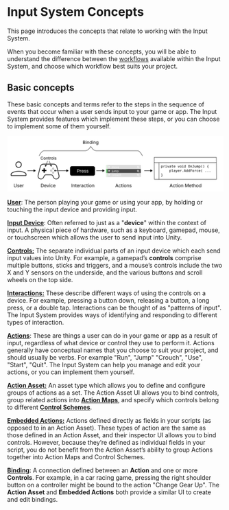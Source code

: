 # Input System Concepts

This page introduces the concepts that relate to working with the Input System.

When you become familiar with these concepts, you will be able to understand the difference between the [workflows](Workflows.html) available within the Input System, and choose which workflow best suits your project.

## Basic concepts

These basic concepts and terms refer to the steps in the sequence of events that occur when a user sends input to your game or app. The Input System provides features which implement these steps, or you can choose to implement some of them yourself.

![image alt text](Images/ConceptsOverview.svg)

[**User**](UserManagement.html): The person playing your game or using your app, by holding or touching the input device and providing input.

[**Input Device**](SupportedDevices.html): Often referred to just as a "**device**" within the context of input. A physical piece of hardware, such as a keyboard, gamepad, mouse, or touchscreen which allows the user to send input into Unity.

[**Controls:**](Controls.html) The separate individual parts of an input device which each send input values into Unity. For example, a gamepad’s **controls** comprise multiple buttons, sticks and triggers, and a mouse’s controls include the two X and Y sensors on the underside, and the various buttons and scroll wheels on the top side.

[**Interactions:**](Interactions.html) These describe different ways of using the controls on a device. For example, pressing a button down, releasing a button, a long press, or a double tap. Interactions can be thought of as "patterns of input". The Input System provides ways of identifying and responding to different types of interaction.

[**Actions**](Actions.html): These are things a user can do in your game or app as a result of input, regardless of what device or control they use to perform it. Actions generally have conceptual names that you choose to suit your project, and should usually be verbs. For example "Run", "Jump" "Crouch", "Use", "Start", "Quit". The Input System can help you manage and edit your actions, or you can implement them yourself.

[**Action Asset:**](ActionAssets.html) An asset type which allows you to define and configure groups of actions as a set. The Action Asset UI allows you to bind controls, group related actions into [**Action Maps**](ActionAssets.html#editing-action-maps), and specify which controls belong to different [**Control Schemes**](ActionAssets.html#editing-control-schemes). 

[**Embedded Actions:**](Actions.html#embedding-actions-in-monobehaviours) Actions defined directly as fields in your scripts (as opposed to in an Action Asset). These types of action are the same as those defined in an Action Asset, and their inspector UI allows you to bind controls. However, because they’re defined as individual fields in your script, you do not benefit from the Action Asset’s ability to group Actions together into Action Maps and Control Schemes.

[**Binding**](ActionBindings.html): A connection defined between an **Action** and one or more **Controls**. For example, in a car racing game, pressing the right shoulder button on a controller might be bound to the action "Change Gear Up". The **Action Asset** and **Embedded Actions** both provide a similar UI to create and edit bindings.

